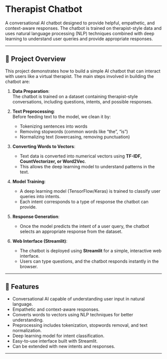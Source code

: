 # Therapist Chatbot

A conversational AI chatbot designed to provide helpful, empathetic, and context-aware responses. The chatbot is trained on therapist-style data and uses natural language processing (NLP) techniques combined with deep learning to understand user queries and provide appropriate responses.

---

## 📝 Project Overview

This project demonstrates how to build a simple AI chatbot that can interact with users like a virtual therapist. The main steps involved in building the chatbot are:

1. **Data Preparation**:  
   The chatbot is trained on a dataset containing therapist-style conversations, including questions, intents, and possible responses.

2. **Text Preprocessing**:  
   Before feeding text to the model, we clean it by:
   - Tokenizing sentences into words
   - Removing stopwords (common words like “the”, “is”)
   - Normalizing text (lowercasing, removing punctuation)

3. **Converting Words to Vectors**:  
   - Text data is converted into numerical vectors using **TF-IDF, CountVectorizer, or Word2Vec**.  
   - This allows the deep learning model to understand patterns in the text.

4. **Model Training**:  
   - A deep learning model (TensorFlow/Keras) is trained to classify user queries into intents.  
   - Each intent corresponds to a type of response the chatbot can provide.

5. **Response Generation**:  
   - Once the model predicts the intent of a user query, the chatbot selects an appropriate response from the dataset.

6. **Web Interface (Streamlit)**:  
   - The chatbot is deployed using **Streamlit** for a simple, interactive web interface.
   - Users can type questions, and the chatbot responds instantly in the browser.

---

## 🎯 Features

- Conversational AI capable of understanding user input in natural language.
- Empathetic and context-aware responses.
- Converts words to vectors using NLP techniques for better understanding.
- Preprocessing includes tokenization, stopwords removal, and text normalization.
- Deep learning model for intent classification.
- Easy-to-use interface built with Streamlit.
- Can be extended with new intents and responses.

---
